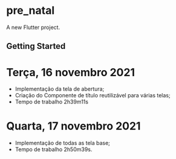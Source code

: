 # pre_natal

A new Flutter project.

## Getting Started

# Terça, 16 novembro 2021
- Implementação da tela de abertura;
- Criação do Componente de título reutilizável para várias telas;
- Tempo de trabalho 2h39m11s

# Quarta, 17 novembro 2021
- Implementação de todas as tela base;
- Tempo de trabalho 2h50m39s.